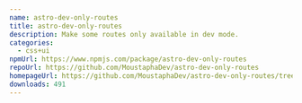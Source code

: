 ```yaml
---
name: astro-dev-only-routes
title: astro-dev-only-routes
description: Make some routes only available in dev mode.
categories:
  - css+ui
npmUrl: https://www.npmjs.com/package/astro-dev-only-routes
repoUrl: https://github.com/MoustaphaDev/astro-dev-only-routes
homepageUrl: https://github.com/MoustaphaDev/astro-dev-only-routes/tree/main/packages/integration/readme.md
downloads: 491
---
```

